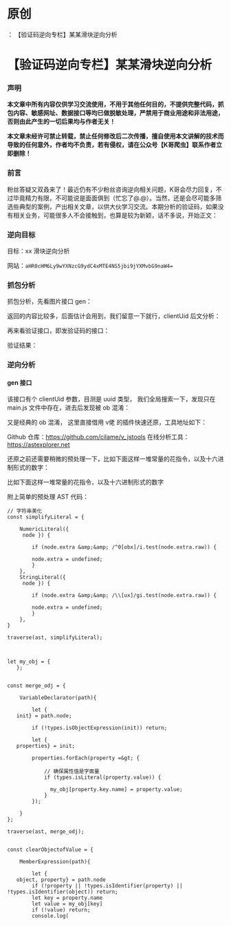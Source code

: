 # 原创
：  【验证码逆向专栏】某某滑块逆向分析

# 【验证码逆向专栏】某某滑块逆向分析

### 声明

**本文章中所有内容仅供学习交流使用，不用于其他任何目的，不提供完整代码，抓包内容、敏感网址、数据接口等均已做脱敏处理，严禁用于商业用途和非法用途，否则由此产生的一切后果均与作者无关！**

**本文章未经许可禁止转载，禁止任何修改后二次传播，擅自使用本文讲解的技术而导致的任何意外，作者均不负责，若有侵权，请在公众号【K哥爬虫】联系作者立即删除！**

### 前言

粉丝答疑又双叒来了！最近仍有不少粉丝咨询逆向相关问题，K哥会尽力回复，不过毕竟精力有限，不可能说是面面俱到（忙忘了@.@）。当然，还是会尽可能多筛选些典型的案例，产出相关文章，以供大伙学习交流。本期分析的验证码，如果没有相关业务，可能很多人不会接触到，也算是较为新颖，话不多说，开始正文：

### 逆向目标

目标：xx 滑块逆向分析

网站：`aHR0cHM6Ly9wYXNzcG9ydC4xMTE4NS5jbi9jYXMvbG9naW4=`

### 抓包分析

抓包分析，先看图片接口 gen：

返回的内容比较多，后面估计会用到，我们留意一下就行，clientUid 后文分析：

再来看验证接口，即发验证码的接口：

验证结果：

### 逆向分析

#### gen 接口

该接口有个 clientUid 参数，目测是 uuid 类型， 我们全局搜索一下，发现只在 main.js 文件中存在，进去后发现被 ob 混淆：

又是经典的 ob 混淆， 这里直接借用 v佬 的插件快速还原，工具地址如下：

> 
Github 仓库：https://github.com/cilame/v_jstools
在线分析工具：https://astexplorer.net


还原之前还需要稍微的预处理一下，比如下面这样一堆常量的花指令，以及十六进制形式的数字：

比如下面这样一堆常量的花指令，以及十六进制形式的数字

附上简单的预处理 AST 代码：

```
// 字符串美化
const simplifyLiteral = {
   
    NumericLiteral({
     node }) {
   
        if (node.extra &amp;&amp; /^0[obx]/i.test(node.extra.raw)) {
   
        node.extra = undefined;
        }
    },
    StringLiteral({
     node }) {
   
        if (node.extra &amp;&amp; /\\[ux]/gi.test(node.extra.raw)) {
   
        node.extra = undefined;
        }
    },
}

traverse(ast, simplifyLiteral);



let my_obj = {
   };


const merge_odj = {
   
    VariableDeclarator(path){
   
        let {
   init} = path.node;

        if (!types.isObjectExpression(init)) return;

        let {
   properties} = init;

        properties.forEach(property =&gt; {
   
            // 确保属性值是字面量
            if (types.isLiteral(property.value)) {
   
              my_obj[property.key.name] = property.value;
            }
        });
       
    }
};

traverse(ast, merge_odj);


const clearObjectofValue = {
   
    MemberExpression(path){
   
        let {
   object, property} = path.node
        if (!property || !types.isIdentifier(property) || !types.isIdentifier(object)) return;
        let key = property.name
        let value = my_obj[key]
        if (!value) return;
        console.log(
```
